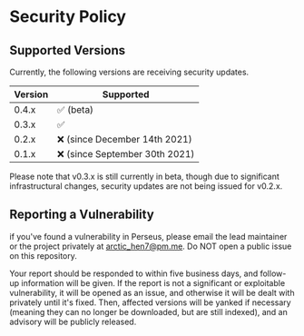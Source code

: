 # Security Policy

## Supported Versions

Currently, the following versions are receiving security updates.

| Version | Supported                      |
|---------|--------------------------------|
| 0.4.x   | :white_check_mark: (beta)      |
| 0.3.x   | :white_check_mark:             |
| 0.2.x   | ❌ (since December 14th 2021)  |
| 0.1.x   | ❌ (since September 30th 2021) |

Please note that v0.3.x is still currently in beta, though due to significant infrastructural changes, security updates are not being issued for v0.2.x.

## Reporting a Vulnerability

if you've found a vulnerability in Perseus, please email the lead maintainer or the project privately at [arctic_hen7@pm.me](mailto:arctic_hen7@pm.me). Do NOT open a public issue on this repository.

Your report should be responded to within five business days, and follow-up information will be given. If the report is not a significant or exploitable vulnerability, it will be opened as an issue, and otherwise it will be dealt with privately until it's fixed. Then, affected versions will be yanked if necessary (meaning they can no longer be downloaded, but are still indexed), and an advisory will be publicly released.
